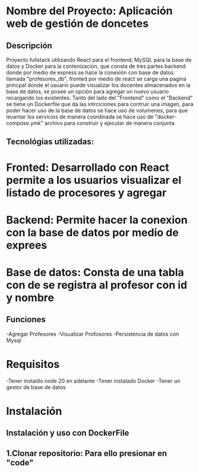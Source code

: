 # Nombre del Proyecto: Aplicación web de gestión de doncetes

## Descripción
Proyecto fullstack utilizando React para el frontend, MySQL para la base de datos y Docker para la contenización, que consta de tres partes backend donde por medio de express se hace la conexión con base de datos llamada "profesores_db", fronted por medio de react se carga una pagina princpal donde el usuario puede visualizar los docentes almacenados en la base de datos, se posee un opción para agregar un nuevo usuario recargando los existentes. Tanto del lado del "Frontend" como el "Backend" se tiene un Dockerfile que da las intrciciones para contruir una imagen, para poder hacer uso de la base de datos se hace uso de volumenes, para que levantar los servicios de manera coordinada se hace uso de "docker-compose.ymk" archivo para construir y ejecutar de manera conjunta

## Tecnológias utilizadas:

# Fronted: Desarrollado con React permite a los usuarios visualizar el listado de procesores y agregar

# Backend: Permite hacer la conexion con la base de datos por medio de exprees

# Base de datos: Consta de una tabla con de se registra al profesor con id y nombre

## Funciones
-Agregar Profesores
-Visualizar Profosores
-Persistencia de datos con Mysql

# Requisitos
-Tener instaldo node 20 en adelante
-Tener instalado Docker
-Tener un gestor de base de datos 

# Instalación 

## Instalación y uso con DockerFile

## 1.Clonar repositorio: Para ello presionar en "code"
